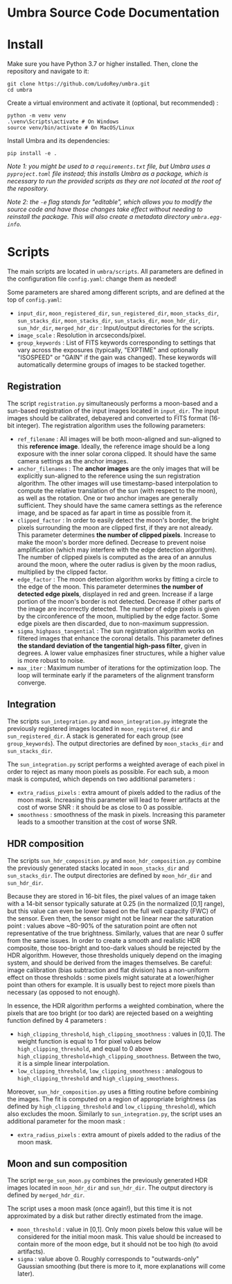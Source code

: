 Umbra Source Code Documentation
==============

# Install

Make sure you have Python 3.7 or higher installed. Then, clone the repository and navigate to it:
```
git clone https://github.com/LudoRey/umbra.git
cd umbra
```

Create a virtual environment and activate it (optional, but recommended) :
```
python -m venv venv
.\venv\Scripts\activate # On Windows
source venv/bin/activate # On MacOS/Linux
```

Install Umbra and its dependencies:
```
pip install -e .
```
*Note 1: you might be used to a `requirements.txt` file, but Umbra uses a `pyproject.toml` file instead; this installs Umbra as a package, which is necessary to run the provided scripts as they are not located at the root of the repository.*

*Note 2: the `-e` flag stands for "editable", which allows you to modify the source code and have those changes take effect without needing to reinstall the package. This will also create a metadata directory `umbra.egg-info`.*

# Scripts

The main scripts are located in `umbra/scripts`. All parameters are defined in the configuration file `config.yaml`: change them as needed!

Some parameters are shared among different scripts, and are defined at the top of `config.yaml`:
- `input_dir`, `moon_registered_dir`, `sun_registered_dir`, `moon_stacks_dir`, `sun_stacks_dir`, `moon_stacks_dir`, `sun_stacks_dir`, `moon_hdr_dir`, `sun_hdr_dir`, `merged_hdr_dir` : Input/output directories for the scripts.
- `image_scale` : Resolution in arcseconds/pixel.
- `group_keywords` : List of FITS keywords corresponding to settings that vary across the exposures (typically, "EXPTIME" and optionally "ISOSPEED" or "GAIN" if the gain was changed). These keywords will automatically determine groups of images to be stacked together.


## Registration

The script `registration.py` simultaneously performs a moon-based and a sun-based registration of the input images located in `input_dir`. The input images should be calibrated, debayered and converted to FITS format (16-bit integer). The registration algorithm uses the following parameters:
- `ref_filename` : All images will be both moon-aligned and sun-aligned to this <b>reference image</b>. Ideally, the reference image should be a long exposure with the inner solar corona clipped. It should have the same camera settings as the anchor images.
- `anchor_filenames` : The <b>anchor images</b> are the only images that will be explicitly sun-aligned to the reference using the sun registration algorithm. The other images will use timestamp-based interpolation to compute the relative translation of the sun (with respect to the moon), as well as the rotation. One or two anchor images are generally sufficient. They should have the same camera settings as the reference image, and be spaced as far apart in time as possible from it.
- `clipped_factor` : In order to easily detect the moon's border, the bright pixels surrounding the moon are clipped first, if they are not already. This parameter determines <b>the number of clipped pixels</b>. Increase to make the moon's border more defined. Decrease to prevent noise amplification (which may interfere with the edge detection algorithm). The number of clipped pixels is computed as the area of an annulus around the moon, where the outer radius is given by the moon radius, multiplied by the clipped factor.
- `edge_factor` : The moon detection algorithm works by fitting a circle to the edge of the moon. This parameter determines <b>the number of detected edge pixels</b>, displayed in red and green. Increase if a large portion of the moon's border is not detected. Decrease if other parts of the image are incorrectly detected. The number of edge pixels is given by the circonference of the moon, multiplied by the edge factor. Some edge pixels are then discarded, due to non-maximum suppression.
- `sigma_highpass_tangential` : The sun registration algorithm works on filtered images that enhance the coronal details. This parameter defines <b>the standard deviation of the tangential high-pass filter</b>, given in degrees. A lower value emphasizes finer structures, while a higher value is more robust to noise.
- `max_iter` : Maximum number of iterations for the optimization loop. The loop will terminate early if the parameters of the alignment transform converge.


## Integration

The scripts `sun_integration.py` and `moon_integration.py` integrate the previously registered images located in `moon_registered_dir` and `sun_registered_dir`. A stack is generated for each group (see `group_keywords`). The output directories are defined by `moon_stacks_dir` and `sun_stacks_dir`.

The `sun_integration.py` script performs a weighted average of each pixel in order to reject as many moon pixels as possible. For each sub, a moon mask is computed, which depends on two additional parameters : 
- `extra_radius_pixels` : extra amount of pixels added to the radius of the moon mask. Increasing this parameter will lead to fewer artifacts at the cost of worse SNR : it should be as close to 0 as possible.
- `smoothness` : smoothness of the mask in pixels. Increasing this parameter leads to a smoother transition at the cost of worse SNR.

## HDR composition

The scripts `sun_hdr_composition.py` and `moon_hdr_composition.py` combine the previously generated stacks located in `moon_stacks_dir` and `sun_stacks_dir`. The output directories are defined by `moon_hdr_dir` and `sun_hdr_dir`.

Because they are stored in 16-bit files, the pixel values of an image taken with a 14-bit sensor typically saturate at 0.25 (in the normalized [0,1] range), but this value can even be lower based on the full well capacity (FWC) of the sensor. Even then, the sensor might not be linear near the saturation point : values above ~80-90% of the saturation point are often not representative of the true brightness. Similarly, values that are near 0 suffer from the same issues. In order to create a smooth and realistic HDR composite, those too-bright and too-dark values should be rejected by the HDR algorithm. However, those thresholds uniquely depend on the imaging system, and should be derived from the images themselves. Be careful: image calibration (bias subtraction and flat division) has a non-uniform effect on those thresholds : some pixels might saturate at a lower/higher point than others for example. It is usually best to reject more pixels than necessary (as opposed to not enough).

In essence, the HDR algorithm performs a weighted combination, where the pixels that are too bright (or too dark) are rejected based on a weighting function defined by 4 parameters :
- `high_clipping_threshold`, `high_clipping_smoothness` : values in [0,1]. The weight function is equal to 1 for pixel values below `high_clipping_threshold`, and equal to 0 above `high_clipping_threshold`+`high_clipping_smoothness`. Between the two, it is a simple linear interpolation. 
- `low_clipping_threshold`, `low_clipping_smoothness` : analogous to `high_clipping_threshold` and `high_clipping_smoothness`.

Moreover, `sun_hdr_composition.py` uses a fitting routine before combining the images. The fit is computed on a region of appropriate brightness (as defined by `high_clipping_threshold` and `low_clipping_threshold`), which also excludes the moon. Similarly to `sun_integration.py`, the script uses an additional parameter for the moon mask :
- `extra_radius_pixels` : extra amount of pixels added to the radius of the moon mask.

## Moon and sun composition 

The script `merge_sun_moon.py` combines the previously generated HDR images located in `moon_hdr_dir` and `sun_hdr_dir`. The output directory is defined by `merged_hdr_dir`. 

The script uses a moon mask (once again!), but this time it is not approximated by a disk but rather directly estimated from the image. 
- `moon_threshold` : value in [0,1]. Only moon pixels below this value will be considered for the initial moon mask. This value should be increased to contain more of the moon edge, but it should not be too high (to avoid artifacts). 
- `sigma` : value above 0. Roughly corresponds to "outwards-only" Gaussian smoothing (but there is more to it, more explanations will come later).
